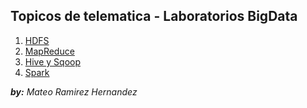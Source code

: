 
## Topicos de telematica - Laboratorios BigData

1. [HDFS](lab1.md)
2. [MapReduce](lab2.md)
3. [Hive y Sqoop](lab3.md)
4. [Spark](lab4.md)


_**by:** Mateo Ramirez Hernandez_

